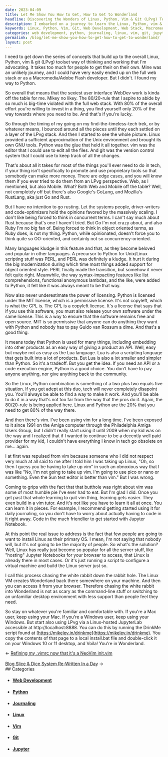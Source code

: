```yaml
---
date: 2023-04-09
title: Let Me Show You How to Get, How to Get to Wonderland
headline: Discovering the Wonders of Linux, Python, Vim & Git (LPvg) Toolset
description: I embarked on a journey to learn the Linux, Python, vim & git (LPvg) toolset, even though I was tempted to pursue the full web stack or Macromedia/Adobe Flash development. After coming to terms with the fact that I was wrong about vim not actually being terrible, I decided to learn it in pieces, starting with daily journaling. You can too. It's so worth it.
keywords: Linux, Python, Vim, Git, Web Development, Web Stack, Macromedia, Adobe Flash, User Interface, Tech, Journaling, JupyterLab, Linux-hosted
categories: web development, python, journaling, linux, vim, git, jupyter
permalink: /blog/let-me-show-you-how-to-get-how-to-get-to-wonderland/
layout: post
---
```



I need to get down the series of concepts that build up to the overall Linux,
Python, vim & git (LPvg) toolset way of thinking and working that I'm
advocating. It takes too much for people to get their on their own. Mine was an
unlikely journey, and I could have very easily ended up on the full web stack
or as a Macromedia/Adobe Flash developer. But I didn't. I found my way to
Python.

So overall that means that the sexiest user interface WebDev work is kinda off
the table for me. Mikey no likey. The 80/20-rule that I aspire to abide by so
much is big-time violated with the full web stack. With 80% of the overall
effort you're willing to invest in a thing, you find yourself only 20% of the
way towards where you need to be. And that's if you're lucky.

So through the timing of my going on my find-the-timeless-tech trek, or by
whatever means, I bounced around all the pieces until they each settled on a
layer of the LPvg stack. And then I started to see the whole picture. Linux
provided a sufficient approximation of the Unix environment and brought its own
GNU tools. Python was the glue that held it all together. vim was the editor
that I could use to edit all the files. And git was the version control system
that I could use to keep track of all the changes.

That's about all it takes for most of the things you'll ever need to do in
tech, if your thing isn't specifically to promote and use proprietary tools so
that somebody can make more money. There are edge cases, and you will know them
if you ever tried to do them from an LPvg perspective. Web, as I mentioned, but
also Mobile. What? Both Web and Mobile off the table? Well, not completely off
but there's also Google's GoLang, and Mozilla's RustLang, aka just Go and Rust.

But I have no intention to go rusting. Let the systems people, driver-writers
and code-optimizers hold the opinions favored by the massively scaling. I don't
like being forced to think in concurrent terms. I can't say much about Rust
because that's one I haven't tried. But Go I'm not crazy about, and also Ruby
I'm no big fan of. Being forced to think in object oriented terms, as Ruby
does, is not my thing. Python, while opinionated, doesn't force you to think
quite so OO-oriented, and certainly not so concurrency-oriented.

Many languages kludge in this feature and that, as they become beloved and
popular in other languages. A precursor to Python for Unix/Linux scripting
stuff was PERL, and PERL was definitely a kludge. It hurt it during the big
modernization during which time most things added support for object oriented
style. PERL finally made the transition, but somehow it never felt quite right.
Meanwhile, the way syntax-impacting features like list comprehensions,
functional anonymous lambdas, and the like, were added to Python, it felt like
it was always meant to be that way.

Now also never underestimate the power of licensing. Python is licensed under
the MIT license, which is a permissive license. It's not copyleft, which is
what the GPL is. The GPL is a copyleft license. It's a license that says that
if you use this software, you must also release your own software under the
same license. This is a way to ensure that the software remains free and open
source. MIT is so permissive that anyone can do anything they want with Python
and nobody has to pay Guido van Rossum a dime. And that's a good thing.

It means today that Python is used for many things, including embedding into
other products as an easy way of giving a product an API. Well, easy but maybe
not as easy as the Lua language. Lua is also a scripting language that gets
built into a lot of products. But Lua is also a lot smaller and simpler than
Python. So it's a tradeoff. But you get the idea. If you need an API or a code
execution engine, Python is a good choice. You don't have to pay anyone
anything, nor give anything back to the community.

So the Linux, Python combination is something of a two plus two equals five
situation. If you get adept at this duo, tech will never completely disapoint
you. You'll always be able to find a way to make it work. And you'll be able to
do it in a way that's not too far from the way that the pros do it. Again, the
80/20-rule is being applied here. Linux and Python are the 20% that you need to
get 80% of the way there.

And then there's vim. I've been using vim for a long time. I've been exposed to
it since 1991 on the Amiga computer through the Philadelphia Amiga Users Group,
but I didn't really start using it until 2009 when my kid was on the way and I
realized that if I wanted to continue to be a decently well paid provider for
my kid, I couldn't have everything I know in tech go obsolete on me... again.

I at first was repulsed from vim because someone who I did not respect very
much at all said to me after I told him I was taking up Linux, "Oh, so then I
guess you be having to take up vim" in such an obnoxious way that I was like
"No, I'm not going to take up vim. I'm going to use pico or nano or something.
Even the Sun text editor is better than vim." But I was wrong.

Coming to grips with the fact that that butthole was right about vim was some
of most humble pie I've ever had to eat. But I'm glad I did. Once you get past
that whole learning to quit vim thing, learning gets easier. They even build in
a vim tutor. And it's not like you have to learn it all at once. You can learn
it in pieces. For example, I recommend getting started using it for daily
journaling, so you don't have to worry about actually having to code in it
right away. Code in the much friendlier to get started with Jupyter Notebook.

At this point the real issue to address is the fact that few people are going
to want to install Linux as their primary OS. I mean, I'm not saying that
nobody will, but it's not going to be the majority of people. So what's the
solution? Well, Linux has really just become so popular for all the server
stuff, like "hosting" Jupyter Notebooks for your browser to access, that Linux
is already there in most cases. Or it's just running a script to configure
a virtual machine and build the Linux server just so.

I call this process chasing the white rabbit down the rabbit hole. The Linux VM
creates Wonderland back there somewhere on your machine. And then you can
access it from your browser. Therefore chasing the white rabbit into Wonderland
is not as scary as the command-line stuff or switching to an unfamiliar desktop
environment with less support than people feel they need.

So stay on whatever you're familiar and comfortable with. If you're a Mac user,
keep using your Mac. If you're a Windows user, keep using your Windows. But
start also using LPvg via a Linux-hosted JupyterLab accessible at
http://localhost:8888. You can do this by running the DrinkMe script found at
[https://mikelev.in/drinkme](https://mikelev.in/drinkme). You copy the contents
of that page to a local install.bat file and double-click it on your Windows 10
or 11 desktop, and Voila! You're in Wonderland.


<div class="arrow-links"><div class="post-nav-prev"><span class="arrow">&larr;&nbsp;</span><a href="/blog/refining-my-vimrc-now-that-it-s-a-neovim-init-vim/">Refining my .vimrc now that it's a NeoVim init.vim</a></div> &nbsp; <div class="post-nav-next"><a href="/blog/blog-slice-dice-system-re-written-in-a-day/">Blog Slice & Dice System Re-Written In a Day</a><span class="arrow">&nbsp;&rarr;</span></div></div>
## Categories

<ul>
<li><h4><a href='/web-development/'>Web Development</a></h4></li>
<li><h4><a href='/python/'>Python</a></h4></li>
<li><h4><a href='/journaling/'>Journaling</a></h4></li>
<li><h4><a href='/linux/'>Linux</a></h4></li>
<li><h4><a href='/vim/'>Vim</a></h4></li>
<li><h4><a href='/git/'>Git</a></h4></li>
<li><h4><a href='/jupyter/'>Jupyter</a></h4></li></ul>